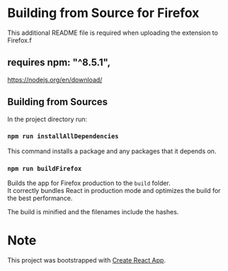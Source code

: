 # Building from Source for Firefox

This additional README file is required when uploading the extension to Firefox.f

## requires  npm: "^8.5.1",
https://nodejs.org/en/download/

## Building from Sources
In the project directory run:

### `npm run installAllDependencies`

This command installs a package and any packages that it depends on.

### `npm run buildFirefox`

Builds the app for Firefox production to the `build` folder.\
It correctly bundles React in production mode and optimizes the build for the best performance.

The build is minified and the filenames include the hashes.


# Note
This project was bootstrapped with [Create React App](https://github.com/facebook/create-react-app).
